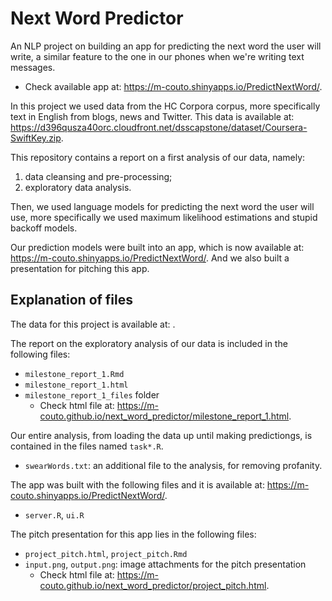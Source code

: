 # Next Word Predictor

An NLP project on building an app for predicting the next word the user will write, a similar feature to the one in our phones when we're writing text messages.
  - Check available app at: https://m-couto.shinyapps.io/PredictNextWord/.

In this project we used data from the HC Corpora corpus, more specifically text in English from blogs, news and Twitter. This data is available at: https://d396qusza40orc.cloudfront.net/dsscapstone/dataset/Coursera-SwiftKey.zip.

This repository contains a report on a first analysis of our data, namely:
1. data cleansing and pre-processing;
2. exploratory data analysis.

Then, we used language models for predicting the next word the user will use, more specifically we used maximum likelihood estimations and stupid backoff models.

Our prediction models were built into an app, which is now available at: https://m-couto.shinyapps.io/PredictNextWord/. And we also built a presentation for pitching this app.


## Explanation of files

The data for this project is available at: .

The report on the exploratory analysis of our data is included in the following files:

- `milestone_report_1.Rmd`
- `milestone_report_1.html`
- `milestone_report_1_files` folder
  - Check html file at: https://m-couto.github.io/next_word_predictor/milestone_report_1.html.
  
Our entire analysis, from loading the data up until making predictiongs, is contained in the files named `task*.R`.

- `swearWords.txt`: an additional file to the analysis, for removing profanity.

The app was built with the following files and it is available at: https://m-couto.shinyapps.io/PredictNextWord/.

- `server.R`, `ui.R`

The pitch presentation for this app lies in the following files:

- `project_pitch.html`, `project_pitch.Rmd`
- `input.png`, `output.png`: image attachments for the pitch presentation
  - Check html file at: https://m-couto.github.io/next_word_predictor/project_pitch.html.
